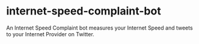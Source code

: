 # internet-speed-complaint-bot
An Internet Speed Complaint bot measures your Internet Speed and tweets to your Internet Provider on Twitter.
